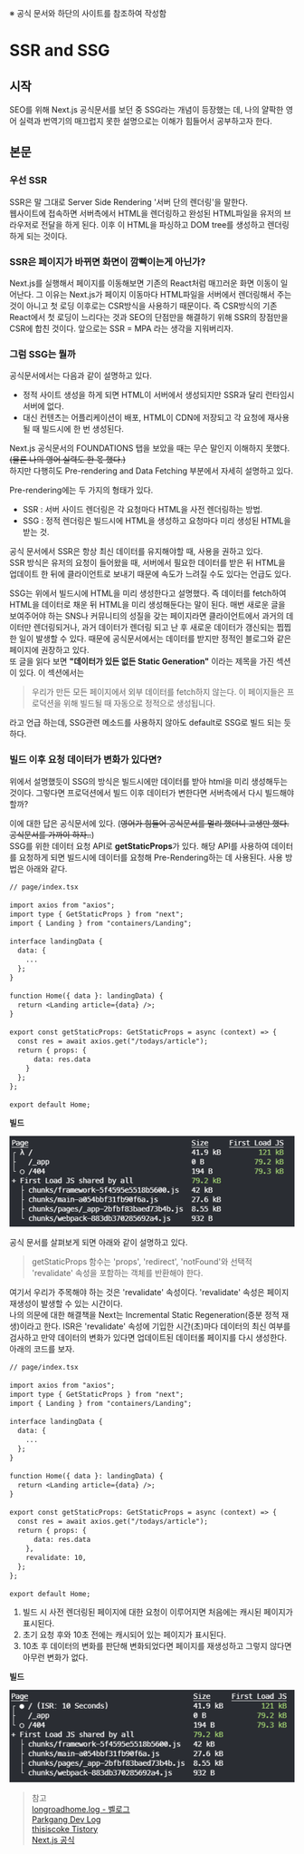 ※ 공식 문서와 하단의 사이트를 참조하여 작성함
# SSR and SSG 
## 시작
SEO를 위해 Next.js 공식문서를 보던 중 SSG라는 개념이 등장했는 데, 나의 얄팍한 영어 실력과 번역기의 매끄럽지 못한 설명으로는 이해가 힘들어서 공부하고자 한다.

## 본문

### **우선 SSR**
SSR은 말 그대로 Server Side Rendering '서버 단의 렌더링'을 말한다. <br>
웹사이트에 접속하면 서버측에서 HTML을 렌더링하고 완성된 HTML파일을 유저의 브라우저로 전달을 하게 된다. 이후 이 HTML을 파싱하고 DOM tree를 생성하고 렌더링하게 되는 것이다. <br>

### **SSR은 페이지가 바뀌면 화면이 깜빡이는게 아닌가?**
Next.js를 실행해서 페이지를 이동해보면 기존의 React처럼 매끄러운 화면 이동이 일어난다. 그 이유는 Next.js가 페이지 이동마다 HTML파일을 서버에서 렌더링해서 주는 것이 아니고 첫 로딩 이후로는 CSR방식을 사용하기 때문이다. 즉 CSR방식의 기존 React에서 첫 로딩이 느리다는 것과 SEO의 단점만을 해결하기 위해 SSR의 장점만을 CSR에 합친 것이다. 앞으로는 SSR = MPA 라는 생각을 지워버리자.

### 그럼 SSG는 뭘까
공식문서에서는 다음과 같이 설명하고 있다.
- 정적 사이트 생성을 하게 되면 HTML이 서버에서 생성되지만 SSR과 달리 런타임시 서버에 없다.
- 대신 컨텐츠는 어플리케이션이 배포, HTML이 CDN에 저장되고 각 요청에 재사용될 때 빌드시에 한 번 생성된다.

Next.js 공식문서의 FOUNDATIONS 탭을 보았을 때는 무슨 말인지 이해하지 못했다. ~~(물론 나의 영어 실력도 한 몫 했다.)~~ <br>
하지만 다행히도 Pre-rendering and Data Fetching 부분에서 자세히 설명하고 있다.

Pre-rendering에는 두 가지의 형태가 있다.
- SSR : 서버 사이드 렌더링은 각 요청마다 HTML을 사전 렌더링하는 방법.
- SSG : 정적 렌더링은 빌드시에 HTML을 생성하고 요청마다 미리 생성된 HTML을 받는 것.

공식 문서에서 SSR은 항상 최신 데이터를 유지해야할 때, 사용을 권하고 있다. <br>
SSR 방식은 유저의 요청이 들어왔을 때, 서버에서 필요한 데이터를 받은 뒤 HTML을 업데이트 한 뒤에 클라이언트로 보내기 때문에 속도가 느려질 수도 있다는 언급도 있다.

SSG는 위에서 빌드시에 HTML을 미리 생성한다고 설명했다. 즉 데이터를 fetch하여 HTML을 데이터로 채운 뒤 HTML을 미리 생성해둔다는 말이 된다. 매번 새로운 글을 보여주어야 하는 SNS나 커뮤니티의 성질을 갖는 페이지라면 클라이언트에서 과거의 데이터만 렌더링되거나, 과거 데이터가 렌더링 되고 난 후 새로운 데이터가 갱신되는 찝찝한 일이 발생할 수 있다. 때문에 공식문서에서는 데이터를 받지만 정적인 블로그와 같은 페이지에 권장하고 있다.<br>
또 글을 읽다 보면 **"데이터가 있든 없든 Static Generation"** 이라는 제목을 가진 섹션이 있다. 이 섹션에서는 

> 우리가 만든 모든 페이지에서 외부 데이터를 fetch하지 않는다. 이 페이지들은 프로덕션을 위해 빌드될 때 자동으로 정적으로 생성됩니다.

라고 언급 하는데, SSG관련 메소드를 사용하지 않아도 default로 SSG로 빌드 되는 듯 하다.

### 빌드 이후 요청 데이터가 변화가 있다면?
위에서 설명했듯이 SSG의 방식은 빌드시에만 데이터를 받아 html을 미리 생성해두는 것이다. 그렇다면 프로덕션에서 빌드 이후 데이터가 변한다면 서버측에서 다시 빌드해야 할까?

이에 대한 답은 공식문서에 있다. (~~영어가 힘들어 공식문서를 멀리 했더니 고생만 했다. 공식문서를 가까이 하자..~~) <br>
SSG를 위한 데이터 요청 API로 **getStaticProps**가 있다. 해당 API를 사용하여 데이터를 요청하게 되면 빌드시에 데이터를 요청해 Pre-Rendering하는 데 사용된다. 사용 방법은 아래와 같다.
```tsx
// page/index.tsx

import axios from "axios";
import type { GetStaticProps } from "next";
import { Landing } from "containers/Landing";

interface landingData {
  data: {
    ...
  };
}

function Home({ data }: landingData) {
  return <Landing article={data} />;
}

export const getStaticProps: GetStaticProps = async (context) => {
  const res = await axios.get("/todays/article");
  return { props: { 
      data: res.data 
    } 
  };
};

export default Home;
``` 
**빌드**

![isr 적용전](img/isr_before.png)

공식 문서를 살펴보게 되면 아래와 같이 설명하고 있다.
> getStaticProps 함수는 'props', 'redirect', 'notFound'와 선택적 'revalidate' 속성을 포함하는 객체를 반환해야 한다.

여기서 우리가 주목해야 하는 것은 'revalidate' 속성이다. 'revalidate' 속성은 페이지 재생성이 발생할 수 있는 시간이다. <br>
나의 의문에 대한 해결책을 Next는 Incremental Static Regeneration(증분 정적 재생)이라고 한다. ISR은 'revalidate' 속성에 기입한 시간(초)마다 데이터의 최신 여부를 검사하고 만약 데이터의 변화가 있다면 업데이트된 데이터롤 페이지를 다시 생성한다. 아래의 코드를 보자.

```tsx
// page/index.tsx

import axios from "axios";
import type { GetStaticProps } from "next";
import { Landing } from "containers/Landing";

interface landingData {
  data: {
    ...
  };
}

function Home({ data }: landingData) {
  return <Landing article={data} />;
}

export const getStaticProps: GetStaticProps = async (context) => {
  const res = await axios.get("/todays/article");
  return { props: { 
      data: res.data 
    },
    revalidate: 10,
  };
};

export default Home;
```
1. 빌드 시 사전 렌더링된 페이지에 대한 요청이 이루어지면 처음에는 캐시된 페이지가 표시된다.
2. 초기 요청 후와 10초 전에는 캐시되어 있는 페이지가 표시된다.
3. 10초 후 데이터의 변화를 판단해 변화되었다면 페이지를 재생성하고 그렇지 않다면 아무런 변화가 없다.

**빌드**

![isr 적용후](img/isr_after.png)

> 참고 <br>
> [longroadhome.log - 벨로그](https://velog.io/@longroadhome/FE-SSRServer-Side-Rendering-%EA%B7%B8%EB%A6%AC%EA%B3%A0-SSGStatic-Site-Generation-feat.-NEXT%EB%A5%BC-%EC%A4%91%EC%8B%AC%EC%9C%BC%EB%A1%9C) <br>
> [Parkgang Dev Log](https://parkgang.github.io/next.js/lets-properly-understand-and-use-the-ssg-of-next.js/)<br>
> [thisiscoke Tistory](https://thisiscoke.tistory.com/entry/Nextjs-%EA%B3%B5%EC%8B%9D%EB%AC%B8%EC%84%9C-%EC%82%B4%ED%8E%B4%EB%B3%B4%EA%B8%B01-%ED%95%98%EC%9D%B4%EB%B8%8C%EB%A6%AC%EB%93%9C-%EC%95%B1-SSR-SSG-CSR)<br>
> [Next.js 공식](https://nextjs.org/docs)
